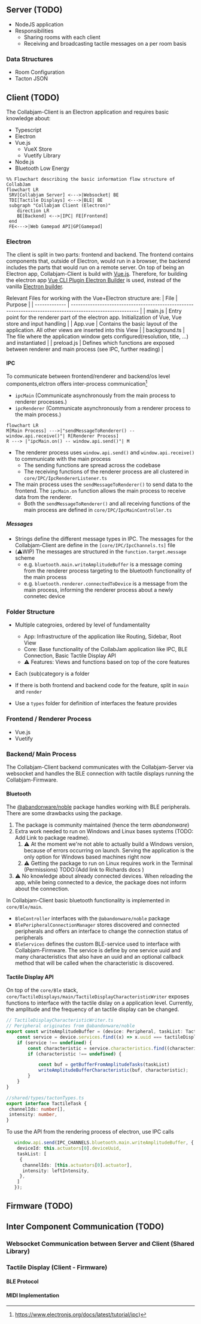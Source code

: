 
## Server (TODO)

- NodeJS application
- Responsibilities
  - Sharing rooms with each client
  - Receiving and broadcasting tactile messages on a per room basis

### Data Structures

- Room Configuration
- Tacton JSON

## Client (TODO)

<!-- ### Application Information -->
The Collabjam-Client is an Electron application and requires basic knowledge about:

- Typescript
- Electron
- Vue.js
  - VueX Store
  - Vuetify Library
- Node.js
- Bluetooth Low Energy


```mermaid
%% Flowchart describing the basic information flow structure of CollabJam
flowchart LR
 SRV[Collabjam Server] <--->|Websocket| BE
 TDI[Tactile Displays] <--->|BLE| BE
 subgraph "Collabjam Client (Electron)"
    direction LR
    BE[Backend] <-->|IPC| FE[Frontend]
 end
 FE<--->|Web Gamepad API|GP[Gamepad]
```

### Electron

The client is split in two parts: frontend and backend. The frontend contains components that, outside of Electron, would run in a browser, the backend includes the parts that would run on a remote server.
On top of being an Electron app, Collabjam-Client is build with [Vue.js](https://vuejs.org). Therefore, for building the electron app [Vue CLI Plugin Electron Builder](https://nklayman.github.io/vue-cli-plugin-electron-builder/) is used, instead of the vanilla [Electron builder](https://www.electron.build).

Relevant Files for working with the Vue+Electron structure are:
| File          | Purpose                                                                                                    |
| ------------- | ---------------------------------------------------------------------------------------------------------- |
| main.js       | Entry point for the renderer part of the electron app. Initialization of Vue, Vue store and input handling |
| App.vue       | Contains the basic layout of the application. All other views are inserted into this View                  |
| background.ts | The file where the application window gets configured(resolution, title, ...) and instantiated             |
| preload.js    | Defines which functions are exposed between renderer and main process (see IPC, further reading)           |

#### IPC 

To communicate between frontend/renderer and backend/os level components,elctron offers inter-process communication[^1]

[^1]:<https://www.electronjs.org/docs/latest/tutorial/ipc>)

- `ipcMain` (Communicate asynchronously from the main process to renderer processes.)
- `ipcRenderer` (Communicate asynchronously from a renderer process to the main process.)

```mermaid
flowchart LR
M[Main Process] --->|"sendMessageToRenderer() -- window.api.receive()"| R[Renderer Process]
R ---> |"ipcMain.on() -- window.api.send()"| M
```

- The renderer process uses `window.api.send()` and `window.api.receive()` to communicate with the main process
  - The sending functions are spread across the codebase
  - The receiving functions of the renderer process are all clustered in `core/IPC/IpcRendererListener.ts`
- The main process uses the `sendMessageToRenderer()` to send data to the frontend. The `ipcMain.on` function allows the main process to receive data from the renderer.
  - Both the `sendMessageToRenderer()` and all receiving functions of the main process are defined in  `core/IPC/IpcMainController.ts`

##### Messages

- Strings define the different message types in IPC. The messages for the Collabjam-Client are define in the `[core/IPC/IpcChannels.ts]` file
- (⚠️WIP) The messages are structured in the `function.target.message` scheme
  - e.g. `bluetooth.main.writeAmplitudeBuffer` is a message coming from the renderer process targeting to the bluetooth functionality of the main process
  - e.g. `bluetooth.renderer.connectedToDevice` is a message from the main process, informing the renderer process about a newly connetec device

### Folder Structure

- Multiple categroies, ordered by level of fundamentality
  - App: Infrastructure of the application like Routing, Sidebar, Root View
  - Core: Base functionality of the CollabJam application like IPC, BLE Connection, Basic Tactile Display API
  - ⚠️ Features: Views and functions based on top of the core features

- Each (sub)category is a folder
- If there is both frontend and backend code for the feature, split in `main` and `render`
- Use a `types` folder for definition of interfaces the feature provides

### Frontend / Renderer Process

- Vue.js
- Vuetify

### Backend/ Main Process

The Collabjam-Client backend communicates with the Collabjam-Server via websocket and handles the BLE connection with tactile displays running the Collabjam-Firmware.

#### Bluetooth

The [@abandonware/noble](https://github.com/abandonware/noble) package handles working with BLE peripherals. There are some drawbacks using the package.
  
  1. The package is community maintained (hence the term *abandonware*)
  2. Extra work needed to run on  Windows and Linux bases systems (TODO: Add Link to package readme).
     1. ⚠️ At the moment we're not able to actually build a Windows version, because of errors occurring on launch. Serving the application is the only option for Windows based machines right now
     2. ⚠️ Getting the package to run on Linux requires work in the Terminal (Permissions) TODO:(Add link to Richards docs )
  3. ⚠️ No knowledge about already connected devices. When reloading the app, while being connected to a device, the package does not inform about the connection.

In Collabjam-Client basic bluetooth functionality is implemented in `core/Ble/main`.

- `BleController` interfaces with the `@abandonware/noble` package
- `BlePeripheralConnectionManager` stores discovered and connected peripherals and offers an interface to change the connection status of peripherals
- `BleServices` defines the custom BLE-service used to interface with Collabjam-Firmware. The service is define by one service uuid and many characteristics that also have an uuid and an optional callback method that will be called when the characteristic is discovered.

#### Tactile Display API

On top of the `core/Ble` stack, `core/TactileDisplays/main/TactileDisplayCharacteristicWriter` exposes  functions to interface with the tactile dislay on a application level. Currently, the amplitude and the frequency of an tactile display can be changed.

```Typescript
// TactileDisplayCharacteristicWriter.ts
// Peripheral originates from @abandonware/noble
export const writeAmplitudeBuffer = (device: Peripheral, taskList: TactileTask[]) => {
    const service = device.services.find((x) => x.uuid === tactileDisplayService.service.uuid)
    if (service !== undefined) {
        const characteristic = service.characteristics.find((characteristic) => characteristic.uuid === tactileDisplayService.characteristics!.amplitudeValues.uuid);
        if (characteristic !== undefined) {

            const buf = getBufferFromAmplitudeTasks(taskList)
            writeAmplitudeBufferCharacteristic(buf, characteristic);
        }
    }
}

//shared/types/tactonTypes.ts
export interface TactileTask {
 channelIds: number[],
 intensity: number,
}
```

To use the API from the rendering process of electron, use IPC calls

```Typescript
   window.api.send(IPC_CHANNELS.bluetooth.main.writeAmplitudeBuffer, {
    deviceId: this.actuators[0].deviceUuid,
    taskList: [
     {
      channelIds: [this.actuators[0].actuator],
      intensity: leftIntensity,
     },
    ]
   });
```

## Firmware (TODO)

## Inter Component Communication (TODO)

### Websocket Communication between Server and Client (Shared Library)

### Tactile Display  (Client - Firmware)

#### BLE Protocol

#### MIDI Implementation
